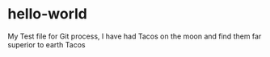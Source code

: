 # hello-world
My Test file for Git process, I have had Tacos on the moon and find them far superior to earth Tacos
